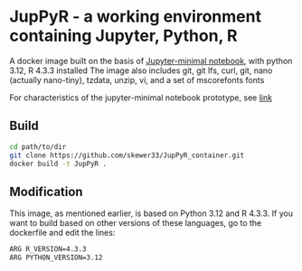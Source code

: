 # JupPyR - a working environment containing Jupyter, Python, R
A docker image built on the basis of [Jupyter-minimal notebook](https://hub.docker.com/r/jupyter/minimal-notebook), with python 3.12, R 4.3.3 installed
The image also includes git, git lfs, curl, git, nano (actually nano-tiny), tzdata, unzip, vi, and a set of mscorefonts fonts

For characteristics of the jupyter-minimal notebook prototype, see [link](https://jupyter-docker-stacks.readthedocs.io/en/latest/using/selecting.html#jupyter-minimal-notebook)

## Build

```bash
cd path/to/dir
git clone https://github.com/skewer33/JupPyR_container.git
docker build -t JupPyR .
```

## Modification

This image, as mentioned earlier, is based on Python 3.12 and R 4.3.3. If you want to build based on other versions of these languages, go to the dockerfile and edit the lines:

```bash
ARG R_VERSION=4.3.3
ARG PYTHON_VERSION=3.12
```

